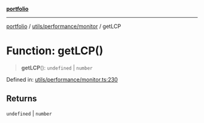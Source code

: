 [**portfolio**](../../../../README.md)

***

[portfolio](../../../../modules.md) / [utils/performance/monitor](../README.md) / getLCP

# Function: getLCP()

> **getLCP**(): `undefined` \| `number`

Defined in: [utils/performance/monitor.ts:230](https://github.com/tnorlund/Portfolio/blob/cee1036b33888902ff9c147d280194e6b328c980/portfolio/utils/performance/monitor.ts#L230)

## Returns

`undefined` \| `number`
